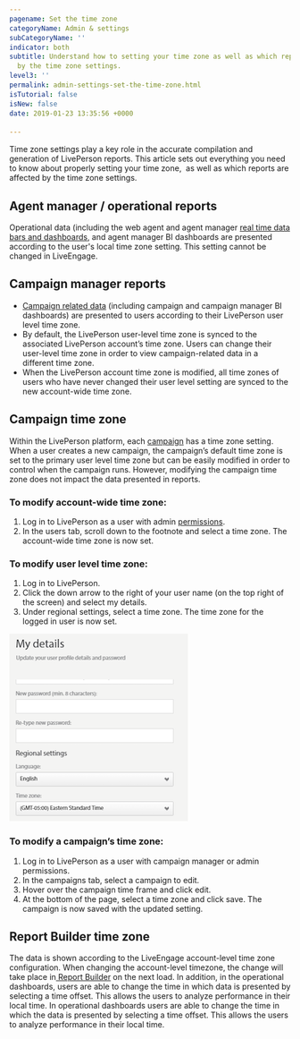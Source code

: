 ```yaml
---
pagename: Set the time zone
categoryName: Admin & settings
subCategoryName: ''
indicator: both
subtitle: Understand how to setting your time zone as well as which reports are affected
  by the time zone settings.
level3: ''
permalink: admin-settings-set-the-time-zone.html
isTutorial: false
isNew: false
date: 2019-01-23 13:35:56 +0000

---
```

Time zone settings play a key role in the accurate compilation and generation of LivePerson reports. This article sets out everything you need to know about properly setting your time zone,  as well as which reports are affected by the time zone settings.

## Agent manager / operational reports

Operational data (including the web agent and agent manager [real time data bars and dashboards](data-reporting-messaging-real-time-data-real-time-data-for-messaging.html ), and agent manager BI dashboards are presented according to the user's local time zone setting. This setting cannot be changed in LiveEngage.

## Campaign manager reports

* [Campaign related data](contact-center-management-campaigns-campaign-dashboard-and-data-bar.html) (including campaign and campaign manager BI dashboards) are presented to users according to their LivePerson user level time zone.
* By default, the LivePerson user-level time zone is synced to the associated LivePerson account’s time zone. Users can change their user-level time zone in order to view campaign-related data in a different time zone.
* When the LivePerson account time zone is modified, all time zones of users who have never changed their user level setting are synced to the new account-wide time zone.

## Campaign time zone

Within the LivePerson platform, each [campaign](contact-center-management-campaigns-campaigns-overview.html#what-are-campaigns) has a time zone setting. When a user creates a new campaign, the campaign’s default time zone is set to the primary user level time zone but can be easily modified in order to control when the campaign runs. However, modifying the campaign time zone does not impact the data presented in reports.

### To modify account-wide time zone:

1. Log in to LivePerson as a user with admin [permissions](admin-settings-permissions-customize-permissions.html).
2. In the users tab, scroll down to the footnote and select a time zone. The account-wide time zone is now set.

### To modify user level time zone:

1. Log in to LivePerson.
2. Click the down arrow to the right of your user name (on the top right of the screen) and select my details.
3. Under regional settings, select a time zone. The time zone for the logged in user is now set.

![](/img/Set-the-time-zone2.png)

### To modify a campaign’s time zone:

1. Log in to LivePerson as a user with campaign manager or admin permissions.
2. In the campaigns tab, select a campaign to edit.
3. Hover over the campaign time frame and click edit.
4. At the bottom of the page, select a time zone and click save. The campaign is now saved with the updated setting.

## Report Builder time zone

The data is shown according to the LiveEngage account-level time zone configuration. When changing the account-level timezone, the change will take place in[ Report Builder](data-reporting-report-builder-report-builder-overview.html) on the next load. In addition, in the operational dashboards, users are able to change the time in which data is presented by selecting a time offset. This allows the users to analyze performance in their local time. In operational dashboards users are able to change the time in which the data is presented by selecting a time offset. This allows the users to analyze performance in their local time.